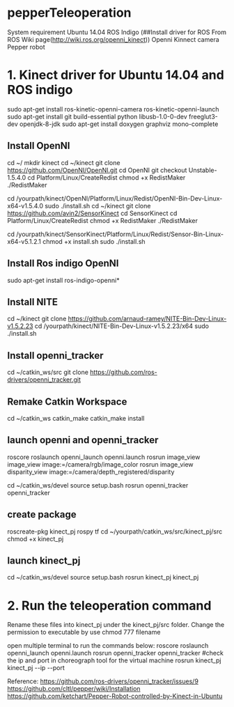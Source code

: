 # pepperTeleoperation

System requirement
  Ubuntu 14.04
  ROS Indigo (##Install driver for ROS From ROS Wiki page(http://wiki.ros.org/openni_kinect))
  Openni
  Kinnect camera
  Pepper robot

# 1.  Kinect driver for Ubuntu 14.04 and ROS indigo
sudo apt-get install ros-kinetic-openni-camera ros-kinetic-openni-launch
sudo apt-get install git build-essential python libusb-1.0-0-dev freeglut3-dev openjdk-8-jdk
sudo apt-get install doxygen graphviz mono-complete

## Install OpenNI
cd ~/ mkdir kinect
cd ~/kinect git clone https://github.com/OpenNI/OpenNI.git 
cd OpenNI git checkout Unstable-1.5.4.0 cd Platform/Linux/CreateRedist 
chmod +x RedistMaker 
./RedistMaker

cd /yourpath/kinect/OpenNI/Platform/Linux/Redist/OpenNI-Bin-Dev-Linux-x64-v1.5.4.0 
sudo ./install.sh
cd ~/kinect git clone https://github.com/avin2/SensorKinect 
cd SensorKinect cd Platform/Linux/CreateRedist 
chmod +x RedistMaker 
./RedistMaker

cd /yourpath/kinect/SensorKinect/Platform/Linux/Redist/Sensor-Bin-Linux-x64-v5.1.2.1 
chmod +x install.sh 
sudo ./install.sh

## Install Ros indigo OpenNI
sudo apt-get install ros-indigo-openni*

## Install NITE

cd ~/kinect git clone https://github.com/arnaud-ramey/NITE-Bin-Dev-Linux-v1.5.2.23 
cd /yourpath/kinect/NITE-Bin-Dev-Linux-v1.5.2.23/x64 
sudo ./install.sh

## Install openni_tracker
cd ~/catkin_ws/src 
git clone https://github.com/ros-drivers/openni_tracker.git

## Remake Catkin Workspace
cd ~/catkin_ws 
catkin_make 
catkin_make install

## launch openni and openni_tracker
roscore
roslaunch openni_launch openni.launch
rosrun image_view image_view image:=/camera/rgb/image_color
rosrun image_view disparity_view image:=/camera/depth_registered/disparity

cd ~/catkin_ws/devel 
source setup.bash 
rosrun openni_tracker openni_tracker

## create package

roscreate-pkg kinect_pj rospy tf
cd ~/yourpath/catkin_ws/src/kinect_pj/src 
chmod +x kinect_pj

## launch kinect_pj

cd ~/catkin_ws/devel 
source setup.bash 
rosrun kinect_pj kinect_pj

# 2.  Run the teleoperation command
Rename these files into kinect_pj under the kinect_pj/src folder. Change the permission to executable by use chmod 777 filename

open multiple terminal to run the commands below:
roscore
roslaunch openni_launch openni.launch
rosrun openni_tracker openni_tracker
#check the ip and port in choreograph tool for the virtual machine
rosrun kinect_pj kinect_pj --ip <ip> --port <port>


Reference:
https://github.com/ros-drivers/openni_tracker/issues/9
https://github.com/cltl/pepper/wiki/Installation
https://github.com/ketchart/Pepper-Robot-controlled-by-Kinect-in-Ubuntu


